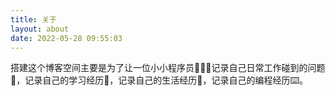 ```yaml
---
title: 关于
layout: about
date: 2022-05-28 09:55:03
---
```


搭建这个博客空间主要是为了让一位小小程序员👨🏻‍💻记录自己日常工作碰到的问题🧰，记录自己的学习经历📖，记录自己的生活经历🫣，记录自己的编程经历⌨️。
